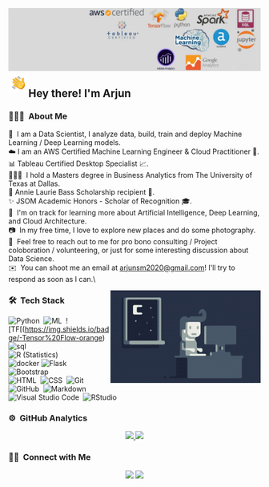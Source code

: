 ![Arjun Banner](https://github.com/arjuns2020/arjuns2020/blob/main/a.jfif)
<img alt="Night Coding" src="./Hand%20Wave.gif" width='40' align="left"/><h2>Hey there! I'm Arjun</h2>

<!-- ## 👋 &nbsp;Hey there! I'm Arjun -->

### 👨🏻‍💻 &nbsp;About Me

🤖 &nbsp;I am a Data Scientist, I analyze data, build, train and deploy Machine Learning / Deep Learning models.\
☁️ I am an AWS Certified Machine Learning Engineer & Cloud Practitioner 🧠.\
📊 Tableau Certified Desktop Specialist 📈.\
🧑🏻‍🎓 &nbsp;I hold a Masters degree in Business Analytics from The University of Texas at Dallas.\
   🌟 Annie Laurie Bass Scholarship recipient 🥇.\
   ✨ JSOM Academic Honors - Scholar of Recognition 🎓.\
🌱 &nbsp;I'm on track for learning more about Artificial Intelligence, Deep Learning, and Cloud Architecture.\
📷 &nbsp;In my free time, I love to explore new places and do some photography.\
💬 &nbsp;Feel free to reach out to me for pro bono consulting / Project coloboration / volunteering, or just for some interesting discussion about Data Science.\
✉️ &nbsp;You can shoot me an email at arjunsm2020@gmail.com! I'll try to respond as soon as I can.\

<img alt="Night Coding" src="https://github.com/arjuns2020/arjuns2020/blob/main/Night-Coding.gif" align="right"/>


 

### 🛠 &nbsp;Tech Stack

![Python](https://img.shields.io/badge/-Python-05122A?style=flat&logo=python)&nbsp;
![ML](https://img.shields.io/badge/-Machine%20Learning-blue)&nbsp;
![TF[(https://img.shields.io/badge/-Tensor%20Flow-orange)&nbsp;
![sql](https://img.shields.io/badge/-SQL-blue)&nbsp;\
![R (Statistics)](https://img.shields.io/badge/-R-05122A?style=flat&logo=R&logoColor=276DC3)\
![docker](https://badgen.net/badge/icon/docker?icon=docker&label)
![Flask](https://img.shields.io/badge/-Flask-05122A?style=flat&logo=flask)&nbsp;
![Bootstrap](https://img.shields.io/badge/-Bootstrap-05122A?style=flat&logo=bootstrap&logoColor=563D7C)\
![HTML](https://img.shields.io/badge/-HTML-05122A?style=flat&logo=HTML5)&nbsp;
![CSS](https://img.shields.io/badge/-CSS-05122A?style=flat&logo=CSS3&logoColor=1572B6)&nbsp;
![Git](https://img.shields.io/badge/-Git-05122A?style=flat&logo=git)&nbsp;
![GitHub](https://img.shields.io/badge/-GitHub-05122A?style=flat&logo=github)&nbsp;
![Markdown](https://img.shields.io/badge/-Markdown-05122A?style=flat&logo=markdown)\
![Visual Studio Code](https://img.shields.io/badge/-Visual%20Studio%20Code-05122A?style=flat&logo=visual-studio-code&logoColor=007ACC)&nbsp;
![RStudio](https://img.shields.io/badge/-RStudio-05122A?style=flat&logo=rstudio)&nbsp;


### ⚙️ &nbsp;GitHub Analytics

<p align="center">
<a href="https://github.com/arjuns2020">
  <img height="180em" src="https://github-readme-stats-eight-theta.vercel.app/api?username=arjuns2020&show_icons=true&theme=algolia&include_all_commits=true&count_private=true"/>
  <img height="180em" src="https://github-readme-stats-eight-theta.vercel.app/api/top-langs/?username=arjuns2020&layout=compact&langs_count=8&theme=algolia"/>
</a>
</p>


### 🤝🏻 &nbsp;Connect with Me

<p align="center">
<a href="https://linkedin.com/in/arjuns2020"><img src="https://img.shields.io/badge/-LinkedIn-blue?style=flat&logo=Linkedin&logoColor=white"/></a>
<a href="mailto:arjunsm2020@gmail.com"><img src="https://img.shields.io/badge/-Email me-D14836?style=flat-square&logo=Gmail&logoColor=white"/></a>
</p>
